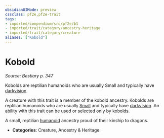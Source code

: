 ```yaml
---
obsidianUIMode: preview
cssclass: pf2e,pf2e-trait
tags:
- imported/compendium/src/pf2e/b1
- imported/trait/category/ancestry-heritage
- imported/trait/category/creature
aliases: ["Kobold"]
---
```

# Kobold  
*Source: Bestiary p. 347*  

Kobolds are reptilian humanoids who are usually Small and typically have [darkvision](rules/abilities/darkvision.md).

A creature with this trait is a member of the kobold ancestry. Kobolds are reptilian humanoids who are usually [Small](small-b1.md) and typically have [darkvision](rules/abilities/darkvision.md). An ability with this trait can be used or selected only by kobolds.

A small, reptilian [humanoid](humanoid.md) ancestry proud of their kinship to dragons.

- **Categories**: Creature, Ancestry & Heritage